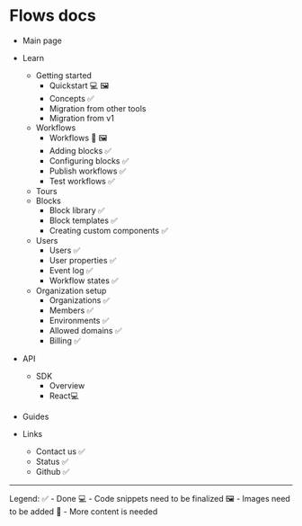 # Flows docs

- Main page
- Learn
  - Getting started
    - Quickstart 💻 🖼️
    - Concepts ✅
    - Migration from other tools
    - Migration from v1
  - Workflows
    - Workflows 📝 🖼️
    - Adding blocks ✅
    - Configuring blocks ✅
    - Publish workflows ✅
    - Test workflows ✅
  - Tours
  - Blocks
    - Block library ✅
    - Block templates ✅
    - Creating custom components ✅
  - Users
    - Users ✅
    - User properties ✅
    - Event log ✅
    - Workflow states ✅
  - Organization setup
    - Organizations ✅
    - Members ✅
    - Environments ✅
    - Allowed domains ✅
    - Billing ✅
- API
  - SDK
    - Overview
    - React💻
- Guides

- Links
  - Contact us ✅
  - Status ✅
  - Github ✅

---

Legend:
✅ - Done
💻 - Code snippets need to be finalized
🖼️ - Images need to be added
📝 - More content is needed

